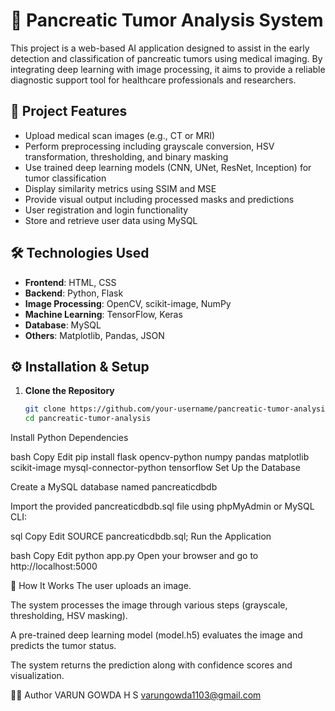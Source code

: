 
# 🧠 Pancreatic Tumor Analysis System

This project is a web-based AI application designed to assist in the early detection and classification of pancreatic tumors using medical imaging. By integrating deep learning with image processing, it aims to provide a reliable diagnostic support tool for healthcare professionals and researchers.

## 📌 Project Features

- Upload medical scan images (e.g., CT or MRI)
- Perform preprocessing including grayscale conversion, HSV transformation, thresholding, and binary masking
- Use trained deep learning models (CNN, UNet, ResNet, Inception) for tumor classification
- Display similarity metrics using SSIM and MSE
- Provide visual output including processed masks and predictions
- User registration and login functionality
- Store and retrieve user data using MySQL

## 🛠️ Technologies Used

- **Frontend**: HTML, CSS
- **Backend**: Python, Flask
- **Image Processing**: OpenCV, scikit-image, NumPy
- **Machine Learning**: TensorFlow, Keras
- **Database**: MySQL
- **Others**: Matplotlib, Pandas, JSON

## ⚙️ Installation & Setup

1. **Clone the Repository**
   ```bash
   git clone https://github.com/your-username/pancreatic-tumor-analysis.git
   cd pancreatic-tumor-analysis
Install Python Dependencies

bash
Copy
Edit
pip install flask opencv-python numpy pandas matplotlib scikit-image mysql-connector-python tensorflow
Set Up the Database

Create a MySQL database named pancreaticdbdb

Import the provided pancreaticdbdb.sql file using phpMyAdmin or MySQL CLI:

sql
Copy
Edit
SOURCE pancreaticdbdb.sql;
Run the Application

bash
Copy
Edit
python app.py
Open your browser and go to http://localhost:5000

🧪 How It Works
The user uploads an image.

The system processes the image through various steps (grayscale, thresholding, HSV masking).

A pre-trained deep learning model (model.h5) evaluates the image and predicts the tumor status.

The system returns the prediction along with confidence scores and visualization.

👨‍💻 Author
VARUN GOWDA H S
varungowda1103@gmail.com




